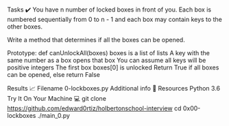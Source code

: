 Tasks ✔️
You have n number of locked boxes in front of you. Each box is numbered sequentially from 0 to n - 1 and each box may contain keys to the other boxes.

Write a method that determines if all the boxes can be opened.

Prototype: def canUnlockAll(boxes) boxes is a list of lists A key with the same number as a box opens that box You can assume all keys will be positive integers The first box boxes[0] is unlocked Return True if all boxes can be opened, else return False

Results 📈
Filename
0-lockboxes.py
Additional info 🚧
Resources
Python 3.6
Try It On Your Machine 💻
git clone https://github.com/edward0rtiz/holbertonschool-interview
cd 0x00-lockboxes
./main_0.py
